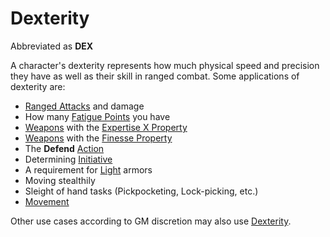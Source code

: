 # Dexterity

Abbreviated as **DEX**

A character's dexterity represents how much physical speed and precision they have as well as their skill in ranged combat. Some applications of dexterity are:

- [Ranged Attacks](../../Game%20Procedures/Combat/Ranged%20Attack.md) and damage
- How many [Fatigue Points](../Derived%20Statistics/Fatigue%20Points.md) you have
- [Weapons](../../Items%20and%20Gear/Weapons/Weapons.md) with the [Expertise X Property](../../Items%20and%20Gear/Weapon%20Properties/Expertise%20X%20Property.md)
- [Weapons](../../Items%20and%20Gear/Weapons/Weapons.md) with the [Finesse Property](../../Items%20and%20Gear/Weapon%20Properties/Finesse%20Property.md)
- The **Defend** [Action](../../Game%20Procedures/Core%20Procedures/Action.md)
- Determining [Initiative](../../Game%20Procedures/Combat/Initiative.md)
- A requirement for [Light](../../Items%20and%20Gear/Armor%20Properties/Light%20Armor%20Property.md) armors
- Moving stealthily
- Sleight of hand tasks (Pickpocketing, Lock-picking, etc.)
- [Movement](../../Game%20Procedures/Combat/Movement.md)

Other use cases according to GM discretion may also use [Dexterity]().
